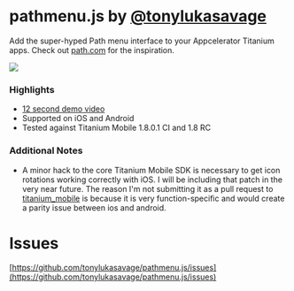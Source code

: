# pathmenu.js by [@tonylukasavage](http://twitter.com/#!/tonylukasavage)

Add the super-hyped Path menu interface to your Appcelerator Titanium apps. Check out [path.com](http://path.com) for the inspiration.

![](http://www.mathworks.com/matlabcentral/fx_files/21944/2/DancingPeaks.gif)

### Highlights

* [12 second demo video](http://www.youtube.com/watch?v=VJrXuNkvkZc)
* Supported on iOS and Android
* Tested against Titanium Mobile 1.8.0.1 CI and 1.8 RC

### Additional Notes

* A minor hack to the core Titanium Mobile SDK is necessary to get icon rotations working correctly with iOS. I will be including that patch in the very near future. The reason I'm not submitting it as a pull request to [titanium_mobile](https://github.com/appcelerator/titanium_mobile) is because it is very function-specific and would create a parity issue between ios and android.

# Issues

[https://github.com/tonylukasavage/pathmenu.js/issues](https://github.com/tonylukasavage/pathmenu.js/issues)